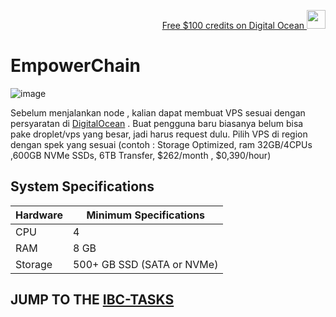 <p style="font-size:14px" align="right">
<a href="[https://m.do.co/c/17b61545ca3a](https://www.digitalocean.com/?refcode=3e669f831302&utm_campaign=Referral_Invite&utm_medium=Referral_Program&utm_source=badge)" target="_blank">Free $100 credits on Digital Ocean <img src="https://user-images.githubusercontent.com/50621007/183284313-adf81164-6db4-4284-9ea0-bcb841936350.png" width="30"/></a>

# EmpowerChain

![image](https://github.com/hubofvalley/Testnet-Guides/assets/100946299/7385a94c-ab7e-4139-a253-f8e0f205d21a)


Sebelum menjalankan node , kalian dapat membuat VPS sesuai dengan persyaratan di [DigitalOcean](https://www.digitalocean.com/?refcode=3e669f831302&utm_campaign=Referral_Invite&utm_medium=Referral_Program&utm_source=badge) . Buat pengguna baru biasanya belum bisa pake droplet/vps yang besar, jadi harus request dulu. Pilih VPS di region dengan spek yang sesuai (contoh : Storage Optimized, ram 32GB/4CPUs ,600GB NVMe SSDs, 6TB Transfer, $262/month , $0,390/hour)

## System Specifications
| Hardware | Minimum Specifications  | 
| ------------ | ------------ |
| CPU |	4 |
| RAM	| 8 GB |
| Storage	| 500+ GB SSD (SATA or NVMe) |

## JUMP TO THE [IBC-TASKS](https://github.com/hubofvalley/Testnet-Guides/blob/main/EmpowerChain-Incentivised-Testnet-Guides/IBC_TASKS.txt)
